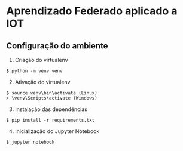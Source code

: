 # Aprendizado Federado aplicado a IOT

## Configuração do ambiente

1. Criação do virtualenv
```
$ python -m venv venv
```

2. Ativação do virtualenv
```
$ source venv\bin\activate (Linux)
> \venv\Scripts\activate (Windows)
```

3. Instalação das dependências
```
$ pip install -r requirements.txt
```

4. Inicialização do Jupyter Notebook
```
$ jupyter notebook
```